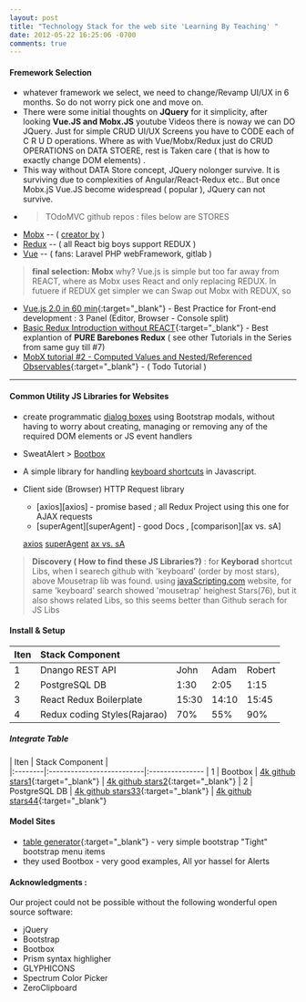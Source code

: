 ```yaml
---
layout: post
title: "Technology Stack for the web site 'Learning By Teaching' "
date: 2012-05-22 16:25:06 -0700
comments: true
---
```


#### Fremework Selection
- whatever framework we select, we need to change/Revamp UI/UX in 6 months. So do not worry pick one and move on.
- There were some initial thoughts on **JQuery** for it simplicity, after looking **Vue.JS and Mobx.JS** youtube Videos there is noway we can DO JQuery. Just for simple CRUD UI/UX Screens you have to CODE each of C R U D operations. Where as with Vue/Mobx/Redux just do CRUD OPERATIONS on DATA STOERE, rest is Taken care ( that is how to exactly change DOM elements) .
- This way without DATA Store concept, JQuery nolonger survive. It is surviving due to complexities of  Angular/React-Redux etc.. But once  Mobx.jS Vue.JS become widespread ( popular ),  JQuery can not survive.
+ > TOdoMVC github repos : files below are STORES 
- [Mobx](https://github.com/mobxjs/mobx-react-todomvc/blob/master/src/stores/TodoStore.js) -- ( [creator by](https://www.mendix.com) )
- [Redux](https://github.com/reactjs/redux/blob/master/examples/todomvc/src/reducers/todos.js) -- ( all React big boys support REDUX )
- [Vue](https://github.com/tastejs/todomvc/blob/gh-pages/examples/vue/js/app.js) -- ( fans: Laravel PHP webFramework, gitlab )

> **final selection: Mobx** why? Vue.js is simple but too far away from REACT, where as Mobx uses React and only replacing REDUX. In futuere if REDUX get simpler we can Swap out Mobx with REDUX, so 

- [Vue.js 2.0 in 60 min](https://www.youtube.com/watch?v=z6hQqgvGI4Y){:target="_blank"} - Best Practice for Front-end development : 3 Panel (Editor, Browser - Console split)
- [Basic Redux Introduction without REACT](https://www.youtube.com/watch?v=ucd5x3Ka3gw){:target="_blank"} - Best explantion of **PURE Barebones Redux** ( see other Tutorials in the Series from same guy till #7)
- [MobX tutorial #2 - Computed Values and Nested/Referenced Observables](https://www.youtube.com/watch?v=nYvNqKrl69s){:target="_blank"} - ( Todo Tutorial )

--------------

#### Common Utility JS Libraries for Websites
+ create programmatic [dialog boxes][SweatAlert] using Bootstrap modals, without having to worry about creating, managing or removing any of the required DOM elements or JS event handlers
- SweatAlert > [Bootbox][Bootbox]
+ A simple library for handling [keyboard shortcuts][keyboard] in Javascript.
+ Client side (Browser) HTTP Request library 
  - [axios][axios] - promise based ; all Redux Project using this one for AJAX requests
  - [superAgent][superAgent] - good Docs , [comparison][ax vs. sA]
  
  [axios](https://github.com/mzabriskie/axios)
  [superAgent](http://visionmedia.github.io/superagent/#request-basics)
  [ax vs. sA](https://www.sitepoint.com/comparison-javascript-http-libraries/)

> **Discovery ( How to find these JS Libraries?)** : for **Keyborad** shortcut Libs, when I searech github with 'keyboard' (order by most stars), above Mousetrap lib was found.
> using [javaScripting.com][javaScripting] website, for same 'keyboard' search showed 'mousetrap' heighest Stars(76), but it also shows related Libs, so this seems better than Github serach for JS Libs

[javaScripting]: http://www.javascripting.com/search?q=keyboard
[SweatAlert]: http://t4t5.github.io/sweetalert/
[BootBox]: http://bootboxjs.com/examples.html#bb-alert-dialog
[keyboard]: https://craig.is/killing/mice



#### Install & Setup  

| Iten    | Stack Component           |       |       |        |
|:--------|:--------------------------|:------|:------|:-------|
| 1       | Dnango REST API           | John  | Adam  | Robert |
| 2       | PostgreSQL DB             |  1:30 |  2:05 |   1:15 |
| 3       | React Redux Boilerplate   | 15:30 | 14:10 |  15:45 |
| 4       | Redux coding Styles(Rajarao)|70%  |   55% |    90% |


##### Integrate Table 

| Iten    | Stack Component           |                       
|:--------|:--------------------------|:---------------
| 1       | Bootbox                   |  [4k github stars1](http://bootboxjs.com/examples.html){:target="_blank"}  |  [4k github stars2](http://bootboxjs.com/examples.html){:target="_blank"}
| 2       | PostgreSQL DB             |  [4k github stars33](http://bootboxjs.com/examples.html){:target="_blank"} |  [4k github stars44](http://bootboxjs.com/examples.html){:target="_blank"}


[BootBox1]: http://bootboxjs.com/examples.html
[newtab]: http://bootboxjs.com/examples.html{:target="_blank"}

#### Model Sites  
- [table generator](http://www.tablesgenerator.com/markdown_tables){:target="_blank"} - very simple bootstrap "Tight" bootstrap menu items  
- they used Bootbox - very good examples, All yor hassel for Alerts

#### Acknowledgments :  
Our project could not be possible without the following wonderful open source software:

- jQuery
- Bootstrap
- Bootbox
- Prism syntax highligher
- GLYPHICONS
- Spectrum Color Picker
- ZeroClipboard

